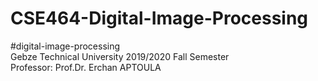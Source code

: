 # CSE464-Digital-Image-Processing
#digital-image-processing  
Gebze Technical University 2019/2020 Fall Semester  
Professor: Prof.Dr. Erchan APTOULA  
